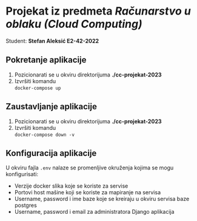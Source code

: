 <h1>Projekat iz predmeta <em>Računarstvo u oblaku (Cloud Computing)</em></h1>
<p>Student: <strong>Stefan Aleksić E2-42-2022</strong></p>

<h2>Pokretanje aplikacije</h2>
<ol>
  <li>Pozicionarati se u okviru direktorijuma <strong>./cc-projekat-2023</strong></li>
  <li>Izvršiti komandu</br>
    <code>docker-compose up</code>
  </li>
</ol>

<h2>Zaustavljanje aplikacije</h2>
<ol>
  <li>Pozicionarati se u okviru direktorijuma <strong>./cc-projekat-2023</strong></li>
  <li>Izvršiti komandu</br>
    <code>docker-compose down -v</code>
  </li>
</ol>

<h2>Konfiguracija aplikacije</h2>
<p>U okviru fajla <code>.env</code> nalaze se promenljive okruženja kojima se mogu konfigurisati:
<ul>
  <li>Verzije docker slika koje se koriste za servise</li>
  <li>Portovi host mašine koji se koriste za mapiranje na servisa</li>
  <li>Username, password i ime baze koje se kreiraju u okviru servisa baze postgres</li>
  <li>Username, password i email za administratora Django aplikacija</li>
</ul>
